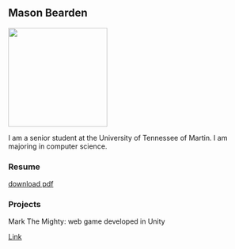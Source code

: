 ## Mason Bearden

<img src="https://Bearden3.github.io/WebSite/Resume/Profile.jpg" width="200" height="200" >

I am a senior student at the University of Tennessee of Martin. I am majoring in computer science.

### Resume

[download pdf](https://Bearden3.github.io/WebSite/Resume/Bearden_Resume.pdf)


### Projects
Mark The Mighty: web game developed in Unity

[Link](https://mark-the-mighty.web.app/)


